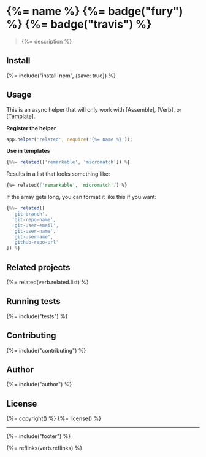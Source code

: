 # {%= name %} {%= badge("fury") %} {%= badge("travis") %}

> {%= description %}

## Install
{%= include("install-npm", {save: true}) %}

## Usage

This is an async helper that will only work with [Assemble], [Verb], or [Template].

**Register the helper**

```js
app.helper('related', require('{%= name %}'));
```

**Use in templates**

```js
{%%= related(['remarkable', 'micromatch']) %}
```

Results in a list that looks something like:

```markdown
{%= related(['remarkable', 'micromatch']) %}
```

If the array gets long, you can format it like this if you want:

```js
{%%= related([
  'git-branch', 
  'git-repo-name', 
  'git-user-email', 
  'git-user-name', 
  'git-username', 
  'github-repo-url'
]) %}   
```

## Related projects
{%= related(verb.related.list) %}

## Running tests
{%= include("tests") %}

## Contributing
{%= include("contributing") %}

## Author
{%= include("author") %}

## License
{%= copyright() %}
{%= license() %}

***

{%= include("footer") %}

{%= reflinks(verb.reflinks) %}
